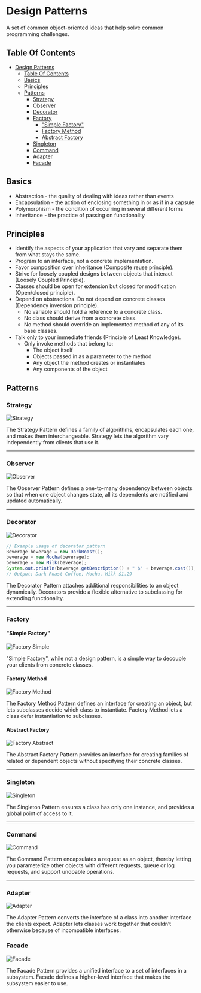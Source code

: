 # Design Patterns

A set of common object-oriented ideas that help solve common programming challenges.

## Table Of Contents

- [Design Patterns](#design-patterns)
  - [Table Of Contents](#table-of-contents)
  - [Basics](#basics)
  - [Principles](#principles)
  - [Patterns](#patterns)
    - [Strategy](#strategy)
    - [Observer](#observer)
    - [Decorator](#decorator)
    - [Factory](#factory)
      - ["Simple Factory"](#simple-factory)
      - [Factory Method](#factory-method)
      - [Abstract Factory](#abstract-factory)
    - [Singleton](#singleton)
    - [Command](#command)
    - [Adapter](#adapter)
    - [Facade](#facade)

## Basics

* Abstraction - the quality of dealing with ideas rather than events
* Encapsulation - the action of enclosing something in or as if in a capsule
* Polymorphism - the condition of occurring in several different forms
* Inheritance - the practice of passing on functionality

## Principles

* Identify the aspects of your application that vary and separate them from what stays the same.
* Program to an interface, not a concrete implementation.
* Favor composition over inheritance (Composite reuse principle).
* Strive for loosely coupled designs between objects that interact (Loosely Coupled Principle).
* Classes should be open for extension but closed for modification (Open/closed principle).
* Depend on abstractions. Do not depend on concrete classes (Dependency inversion principle).
  * No variable should hold a reference to a concrete class.
  * No class should derive from a concrete class.
  * No method should override an implemented method of any of its base classes.
* Talk only to your immediate friends (Principle of Least Knowledge).
  * Only invoke methods that belong to:
    * The object itself
    * Objects passed in as a parameter to the method
    * Any object the method creates or instantiates
    * Any components of the object

## Patterns

### Strategy

![Strategy](http://www.plantuml.com/plantuml/svg/hLBDJiCm3BxdANpiXE0DG1CS4QSTTZQDsrfgaYdnLY0gpqv2H9TL4rmu9PQ_7t-Mjq7Goz6Ci1EFGlsxmjUGlgr0Es88y3HWhiX3L02nOnhr39zxmeEpZpJWYPs7wRlC04Cok8HOUCqQke5Ou70FqrnpRawEDNJS3z8igBjZe2BHRAwW0ycbmLz-ir8bsRFDHa1lGbPNGN_wU_v0hw_rsQQdmvPWvHNh-QgvpwQxoNczuDaSHZ9a9VogL99MUX0hPiYIPMji-ohW2_RS_g-NoPANNkS3SRSFAscbjcbtwRo-0000 'Strategy')

The Strategy Pattern defines a family of algorithms, encapsulates each one, and makes them interchangeable.
Strategy lets the algorithm vary independently from clients that use it.

---

### Observer

![Observer](http://www.plantuml.com/plantuml/svg/jLH1JiCm4Bpd5NjCLPe-WAegAa8WWK02YRERR1f374Vs9b8Kmjj9sZXrMmTwuMPfPySpisklD355XKZXUQDHbQYyXunGnIn4U2qs7nWIr1v0BP0I6JLGIXw1mYtNBSmq-UO0Sk802rdYHT1C4eyhWz3-n6iyRvqohU4T6IMeRXanu29FKM16-bXZp35jgMOtIh7giLMuC5HBa8RqsaR6gMG4X297nQXGwAWcXU0HfyfHoXLglUkohKp_p0Zg80WQLyzOLESTt-x4e9xFOwcGXSdW6NXMoa-48eyOeJzfZkNklMoHtWuv-2wD0_2-Z-Htr4kVZZ_gLoCz8Uimksdw_JYke4_U7F8zWx2mwuHbMumwCnRjR4Vhn45zbbNJhPUry4FUvnlVHpSkiACoonW4oyDxiXTNpgp2SDlYAmXWNIZLwZLehlEKLIUOktQk8TDagkPjE7kFJKmlSp4sg6ZFEKnoU9OdalxxKc-5MTH-Lpy0 'Observer')

The Observer Pattern defines a one-to-many dependency between objects so that when one object changes state, all its dependents are notified and updated automatically.

---

### Decorator

![Decorator](http://www.plantuml.com/plantuml/svg/nPFFIiGm4CRlVOgXfouhHRqjYx1eFNfHV80q7RkXRR8aKnLAtjr4jzd-SR671MyXcM--Rtv3TeQOfhQf8KEkD2EbeuZbXZJZ1Bncni0zlgDc9K8N0NHl0kl2mWjf8Kieq70j3YIKX3k8NsKbrOU4_2Y9lQ91sYidMVUY4YaxwP8LT6cQsd5fo52eDgyHk3AKh28RHJ-XCgQhPyKC0NuIoc8Qi-yKwhpDDEwZEMWqHiKmSH-PEfr6QhM4TBDnbNP6w479GZGeAK3y8zLWlZDCJfC-YReAxNvn6cubkFKBs8vTVQzaLkGdfBqmQN_Xs8IZNRZ2db4lJ6SbQuYllXF4swMyRwxTO-XuVBO3DehlsSNW-6R_JCT7M8xdzYoUdGFYVlKN 'Decorator')

```java
// Example usage of decorator pattern
Beverage beverage = new DarkRoast();
beverage = new Mocha(beverage);
beverage = new Milk(beverage);
System.out.println(beverage.getDescription() + " $" + beverage.cost());
// Output: Dark Roast Coffee, Mocha, Milk $1.29
```

The Decorator Pattern attaches additional responsibilities to an object dynamically. Decorators provide a flexible alternative to subclassing for extending functionality.

---

### Factory

#### "Simple Factory"

![Factory Simple](http://www.plantuml.com/plantuml/svg/ZPBB2i8m44Nt-OfPAb9_G11149T2mNrennfeap2TuYFqtqsRgX7QuYeXzypZpcHNioHkgX8ECcD33qXLPKiK8YjbNSD9FPyozGA24m3keh3CMqW6h9VVaPTmRZpt3LjCWykET1NorVYKgn04XdAa_hf8cPGkW1yMb-08kI4DjfFQZMY5Y9epIR8TwIb6rkjjA256Mkh4_HMnnbdaXDOY6QrcgJCMXPfFT9GtgPJKyzLwSTZ42EFY-ONfPOIIyR_nXRoHQy0xeyw7hVlq7-ZNzpGNEP-6VhoFOMBdN_oVV040 'Factory Simple')

"Simple Factory", while not a design pattern, is a simple way to decouple your clients from concrete classes.

#### Factory Method

![Factory Method](http://www.plantuml.com/plantuml/svg/jLEzQiCm4Dxr50TTsYKFq4095Bor13nbLEtFjQXY6UcIDZ5-zqfM11QrAHqwIlVzdj3EiRHyEcegPCN6NkW5t9fQ2FdcsFexghHqZlRgUfKqY548qHa6MVNUCfacJahF1TqrQ53XaIeBoPWczm-a72MroDLeLgd6rh29-Qcq9jMTpGTopULyKMeGH4CQZxVa6NiR4CUfw4Xde-hCTHjAplGscwSeugj7izV3R8mlHbV_J93q5_nfiE2JxQWFvt4oJCebNpJsw7jOqwb8pYpY8sJmvnPmMCLcSKERHPTLs4mz-PR5VosWBFwqW1lybmLaSKEpHPTLMBQ0dHVt_-KR 'Factory Method')

The Factory Method Pattern defines an interface for creating an object, but lets subclasses decide which class to instantiate. Factory Method lets a class defer instantiation to subclasses.

#### Abstract Factory

![Factory Abstract](http://www.plantuml.com/plantuml/svg/lLJ1QiCm3BthAtJSBls1mMXfAUomCTfUTjGSBJ4aph2TGnlwxqjbGsnAavnsa-Id9-b9UEqyMTyrDUv9-TQUSVFjl1ri08eMgfgSmqzzkH3sS0Nu-1BdE2GmhbQluUtDb9OBpSP7hdjS32n0YWkFy08vLTfiRUVyhktAQXfxuBBKPDfjnUnu6ljELXkoTAHEpK13bn04ocRe0R5ls5TjSOtIASlaMUodvvURZjfujZ-a-860mYBJnMInRyc8qbqCYnt2OS0O3quibZLvNqetlpKtGy3zHpEJgYxOvv8zXlt1RA7vClD5naq6XVfHyVnCKvqJw9WVDKi8yjjD2LBio12MaH1a1vtc9qXOioc6V-0F 'Factory Abstract')

The Abstract Factory Pattern provides an interface for creating families of related or dependent objects without specifying their concrete classes.

---

### Singleton

![Singleton](http://www.plantuml.com/plantuml/svg/ZP51YiCm34NtFeLWDWb3smCa3TtEQXPpWiQH4u6hJ1sPBeBlNiKGqa8BtTdoU_yZV9ha72HUFFmHznvbP6FzUPgsEym6O7Q4lakmWxfjr16ozQ5j7gYQciXqZVZ3-iuMwmCrbL5tjr552NFAm--tGJtA6h7X-ptyoe01BYZ3s4qwCCaO7WKXK3y8ZEuXuykXGuigQij_R3rP-AHCXQoGorpnSYau7XU6e_SBjMe0R-WCu-svkIYhRAMrCg34m1bw3bcuP90xMBOr9ptfVzq1 'Singleton')

The Singleton Pattern ensures a class has only one instance, and provides a global point of access to it.

---

### Command

![Command](http://www.plantuml.com/plantuml/svg/hPDDImCn48Rl-HK3lQnWwrtBKkn9A2YzU10F-p5nGvDCsSmMeVI_E_lHbMqeKl2MOPwyR_9EiWgSrTmu2sjoBlEbKeNDGe0jEcBSK5PY3KTrKbvAODh3J6lz26jhqFEKNfFdcgpW04Tjq9Qdi-p79oppbFnGXkL3dZvTnRIEE8TSaO01UUWbGXhFBG714j_3A2_BKU9kiftySyDC_ZqBRqseC5AvmBN-cu-oUV47sc6jb81Owwp0y_twQCxg-8r5mvXq6aEI6_DLyHGZdqIdIdvzBMeUZBTOe3cqpjE1q3mTvpiPx6AHzewgzrtEgQzVn_oYZhzuAHSy6BUtwEHnX1jlFIhVAD6ba9ECoKaqqNbc6hNa8ljbTFicjwRefYVLWKpPhKV1pgSZRIlJDXT3t00dXQBNsbqnzV_dwMFBbIpbf_u0 'Command')

The Command Pattern encapsulates a request as an object, thereby letting you parameterize other objects with different requests, queue or log requests, and support undoable operations.

---

### Adapter

![Adapter](http://www.plantuml.com/plantuml/svg/SoWkIImgAStDKN1CIImeIItYuahEIImkLd3EoKpDAr6evghbuihC0qga9IQdAeGa5gMdWaGL5AfpKqioybDg5OfI2qjJYqiqDAr1QY6weOOHgp0LLM5nGMfoPbfcSX2A1gYBzFJieCxWWjcIhuiX1585DPkBoo4rBmNeHG00 'Adapter')

The Adapter Pattern converts the interface of a class into another interface the clients expect. Adapter lets classes work together that couldn’t otherwise because of incompatible interfaces.

### Facade

![Facade](http://www.plantuml.com/plantuml/svg/SoWkIImgAStDKN1BJ4vCIUNYIiv9B2vMSCx9JCqhKQZcgeM9GEGX8b1PNLqxc3QehAwkGd5fKd5bSKbghfv_KbPgSeaX7ZbZBgwynDpKueB4v5I4f0BG4WK5g6wGDWZJ29kWCLpG225eWasbALpG69jACsILG2ywfEQb08C50000 'Facade')

The Facade Pattern provides a unified interface to a set of interfaces in a subsystem. Facade defines a higher-level interface that makes the subsystem easier to use.
